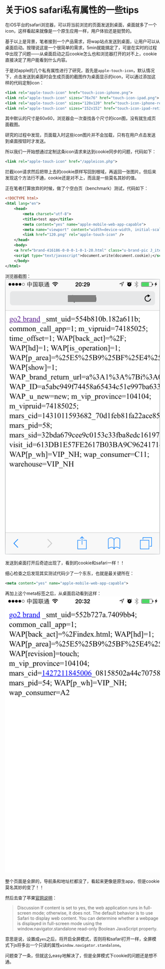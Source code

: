 # 关于iOS safari私有属性的一些tips

在iOS平台的safari浏览器，可以将当前浏览的页面发送到桌面，桌面就多了一个icon，这样看起来就像是一个原生应用一样，用户体验还是挺赞的。

基于以上是背景，笔者接到一个产品需求，将wap站点发送到桌面，让用户可以从桌面启动。按理说这是一个很简单的需求，5min就能搞定了，可是在实时的过程中出现了问题——从桌面启动之后cookie怎么也和浏览器打开的对不上，cookie直接决定了用户能看到什么内容。

于是对apple的几个私有属性进行了研究，首先是`apple-touch-icon`，默认情况下，点击发送到桌面时会生成页面的截图作为桌面显示的icon，可以通过添加这样的代码定制icon：

``` xml
<link rel="apple-touch-icon" href="touch-icon-iphone.png">
<link rel="apple-touch-icon" sizes="76x76" href="touch-icon-ipad.png">
<link rel="apple-touch-icon" sizes="120x120" href="touch-icon-iphone-retina.png">
<link rel="apple-touch-icon" sizes="152x152" href="touch-icon-ipad-retina.png">
```

其中默认的尺寸是60x60，浏览器会一次查找各个尺寸的icon图，没有就生成页面截图。

研究的过程中发现，页面载入时这些icon图片并不会加载，只有在用户点击发送到桌面按钮时才发送。

所以我们一开始想通过定制这条icon请求来达到cookie同步的问题，代码如下：

``` xml
<link rel="apple-touch-icon" href="/appleicon.php">
```

拦截icon请求然后把带上去的cookie原样写回到根域，再返回一张图片。但后来发现这个方法行不通，cookie还是对不上，而且是一些莫名其妙的值。

正在笔者打算放弃的时候，做了个空白页（benchmark）测试，代码如下：

``` xml
<!DOCTYPE html>
<html lang="en">
    <head>
        <meta charset="utf-8">
        <title>test app</title>
        <meta content="yes" name="apple-mobile-web-app-capable">
        <meta name="viewport" content="width=device-width, initial-scale=1.0, maximum-scale=1.0, user-scalable=0">
        <link href="120.png" rel="apple-touch-icon" />
    </head>
    <body>
    <a href="brand-416186-0-0-0-1-0-1-20.html" class="u-brand-pic J_item-list">go2 brand</a>
    <script type="text/javascript">document.write(document.cookie);</script>
    </body>
</html>
```

浏览器截图：
![apple-icon-debug](../img/apple-touch-icon-safari.png)

发送到桌面打开后奇迹出现了，看到的cookie和safari一样！！

细心检查之后发现其实测试代码少了一个东东，也就是最关键所在：
``` xml
<meta content="yes" name="apple-mobile-web-app-capable">
```

再加上这个meta标签之后，从桌面启动看到这样：
![apple-icon-debug](../img/apple-touch-icon-desktop.png)

整个页面是全屏的，导航条和地址栏都没了，看起来更像是原生app，但是cookie莫名其妙的变了！！

然后去查了苹果[官网说明](https://developer.apple.com/library/safari/documentation/AppleApplications/Reference/SafariHTMLRef/Articles/MetaTags.html)：

> Discussion
If content is set to yes, the web application runs in full-screen mode; otherwise, it does not. The default behavior is to use Safari to display web content.
You can determine whether a webpage is displayed in full-screen mode using the window.navigator.standalone read-only Boolean JavaScript property.

意思是说，设置成`yes`之后，将开启全屏模式，否则将和safari打开一样，全屏模式下js将多出一个只读的属性`window.navigator.standalone`。

问题查了一条，但就这么easy地解决了，但是全屏模式下cookie的问题还是想不通。
